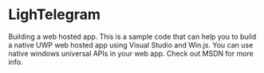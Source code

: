 # LighTelegram
Building a web hosted app.
This is a sample code that can help you to build a native UWP web hosted app using Visual Studio and Win.js.
You can use native windows universal APIs in your web app. Check out MSDN for more info.